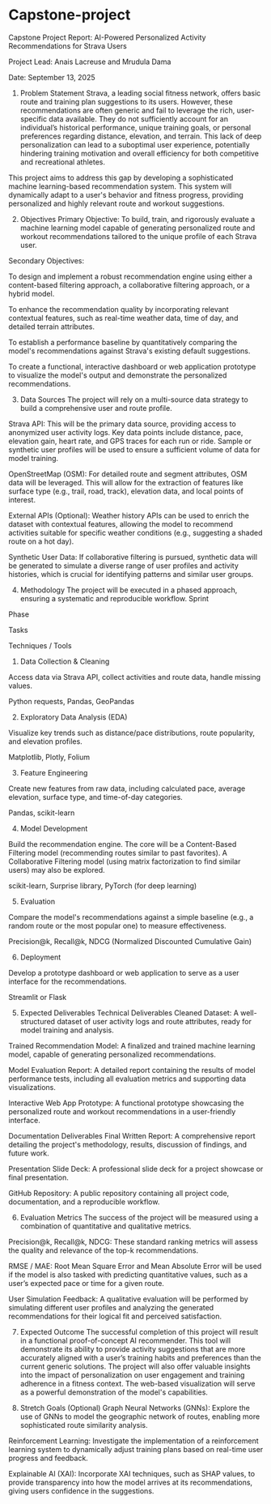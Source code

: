 # Capstone-project
Capstone Project Report: AI-Powered Personalized Activity Recommendations for Strava Users

Project Lead: Anais Lacreuse and Mrudula Dama

Date: September 13, 2025

1. Problem Statement
Strava, a leading social fitness network, offers basic route and training plan suggestions to its users. However, these recommendations are often generic and fail to leverage the rich, user-specific data available. They do not sufficiently account for an individual’s historical performance, unique training goals, or personal preferences regarding distance, elevation, and terrain. This lack of deep personalization can lead to a suboptimal user experience, potentially hindering training motivation and overall efficiency for both competitive and recreational athletes.

This project aims to address this gap by developing a sophisticated machine learning-based recommendation system. This system will dynamically adapt to a user's behavior and fitness progress, providing personalized and highly relevant route and workout suggestions.

2. Objectives
Primary Objective: To build, train, and rigorously evaluate a machine learning model capable of generating personalized route and workout recommendations tailored to the unique profile of each Strava user.

Secondary Objectives:

To design and implement a robust recommendation engine using either a content-based filtering approach, a collaborative filtering approach, or a hybrid model.

To enhance the recommendation quality by incorporating relevant contextual features, such as real-time weather data, time of day, and detailed terrain attributes.

To establish a performance baseline by quantitatively comparing the model's recommendations against Strava's existing default suggestions.

To create a functional, interactive dashboard or web application prototype to visualize the model's output and demonstrate the personalized recommendations.

3. Data Sources
The project will rely on a multi-source data strategy to build a comprehensive user and route profile.

Strava API: This will be the primary data source, providing access to anonymized user activity logs. Key data points include distance, pace, elevation gain, heart rate, and GPS traces for each run or ride. Sample or synthetic user profiles will be used to ensure a sufficient volume of data for model training.

OpenStreetMap (OSM): For detailed route and segment attributes, OSM data will be leveraged. This will allow for the extraction of features like surface type (e.g., trail, road, track), elevation data, and local points of interest.

External APIs (Optional): Weather history APIs can be used to enrich the dataset with contextual features, allowing the model to recommend activities suitable for specific weather conditions (e.g., suggesting a shaded route on a hot day).

Synthetic User Data: If collaborative filtering is pursued, synthetic data will be generated to simulate a diverse range of user profiles and activity histories, which is crucial for identifying patterns and similar user groups.

4. Methodology
The project will be executed in a phased approach, ensuring a systematic and reproducible workflow.
Sprint

Phase

Tasks

Techniques / Tools

1. Data Collection & Cleaning

Access data via Strava API, collect activities and route data, handle missing values.

Python requests, Pandas, GeoPandas

2. Exploratory Data Analysis (EDA)

Visualize key trends such as distance/pace distributions, route popularity, and elevation profiles.

Matplotlib, Plotly, Folium

3. Feature Engineering

Create new features from raw data, including calculated pace, average elevation, surface type, and time-of-day categories.

Pandas, scikit-learn

4. Model Development

Build the recommendation engine. The core will be a Content-Based Filtering model (recommending routes similar to past favorites). A Collaborative Filtering model (using matrix factorization to find similar users) may also be explored.

scikit-learn, Surprise library, PyTorch (for deep learning)

5. Evaluation

Compare the model's recommendations against a simple baseline (e.g., a random route or the most popular one) to measure effectiveness.

Precision@k, Recall@k, NDCG (Normalized Discounted Cumulative Gain)

6. Deployment

Develop a prototype dashboard or web application to serve as a user interface for the recommendations.

Streamlit or Flask

5. Expected Deliverables
Technical Deliverables
Cleaned Dataset: A well-structured dataset of user activity logs and route attributes, ready for model training and analysis.

Trained Recommendation Model: A finalized and trained machine learning model, capable of generating personalized recommendations.

Model Evaluation Report: A detailed report containing the results of model performance tests, including all evaluation metrics and supporting data visualizations.

Interactive Web App Prototype: A functional prototype showcasing the personalized route and workout recommendations in a user-friendly interface.

Documentation Deliverables
Final Written Report: A comprehensive report detailing the project's methodology, results, discussion of findings, and future work.

Presentation Slide Deck: A professional slide deck for a project showcase or final presentation.

GitHub Repository: A public repository containing all project code, documentation, and a reproducible workflow.

6. Evaluation Metrics
The success of the project will be measured using a combination of quantitative and qualitative metrics.

Precision@k, Recall@k, NDCG: These standard ranking metrics will assess the quality and relevance of the top-k recommendations.

RMSE / MAE: Root Mean Square Error and Mean Absolute Error will be used if the model is also tasked with predicting quantitative values, such as a user’s expected pace or time for a given route.

User Simulation Feedback: A qualitative evaluation will be performed by simulating different user profiles and analyzing the generated recommendations for their logical fit and perceived satisfaction.

7. Expected Outcome
The successful completion of this project will result in a functional proof-of-concept AI recommender. This tool will demonstrate its ability to provide activity suggestions that are more accurately aligned with a user’s training habits and preferences than the current generic solutions. The project will also offer valuable insights into the impact of personalization on user engagement and training adherence in a fitness context. The web-based visualization will serve as a powerful demonstration of the model's capabilities.

8. Stretch Goals (Optional)
Graph Neural Networks (GNNs): Explore the use of GNNs to model the geographic network of routes, enabling more sophisticated route similarity analysis.

Reinforcement Learning: Investigate the implementation of a reinforcement learning system to dynamically adjust training plans based on real-time user progress and feedback.

Explainable AI (XAI): Incorporate XAI techniques, such as SHAP values, to provide transparency into how the model arrives at its recommendations, giving users confidence in the suggestions.
